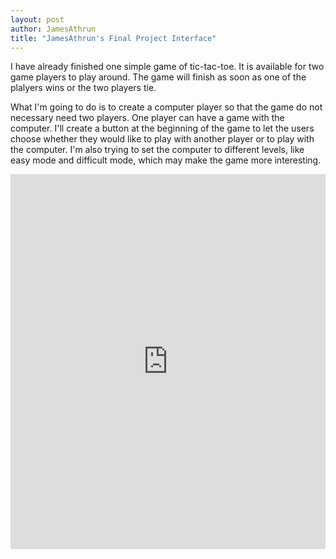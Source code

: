 ```yaml
---
layout: post
author: JamesAthrun
title: "JamesAthrun's Final Project Interface"
---
```


I have already finished one simple game of tic-tac-toe.
It is available for two game players to play around. The game will finish as soon as one of the plalyers wins or the two players tie.

What I'm going to do is to create a computer player so that the game do not necessary need two players. One player can have a game with the computer.
I'll create a button at the beginning of the game to let the users choose whether they would like to play with another player or to play with the computer.
I'm also trying to set the computer to different levels, like easy mode and difficult mode, which may make the game more interesting.


<iframe src="https://trinket.io/embed/python/7bed1d2811" width="100%" height="600" frameborder="0" marginwidth="0" marginheight="0" allowfullscreen></iframe>
